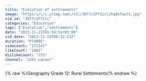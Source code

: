 ```yaml
---
title: "Evolution of settlements"
image: "https:\/\/i.ytimg.com\/vi\/JKT7cSFf2ic\/hqdefault.jpg"
vid_id: "JKT7cSFf2ic"
categories: "Education"
tags: ["Evolution","settlements"]
date: "2021-11-21T01:59:51+03:00"
vid_date: "2013-11-13T06:32:21Z"
duration: "PT4M9S"
viewcount: "172147"
likeCount: "1065"
dislikeCount: "275"
channel: "John Lanser"
---
```

{% raw %}Geography Grade 12: Rural Settlements{% endraw %}
